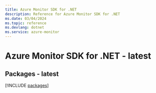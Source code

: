 ```yaml
---
title: Azure Monitor SDK for .NET
description: Reference for Azure Monitor SDK for .NET
ms.date: 03/04/2024
ms.topic: reference
ms.devlang: dotnet
ms.service: azure-monitor
---
```

# Azure Monitor SDK for .NET - latest
## Packages - latest
[!INCLUDE [packages](monitor-index.md)]